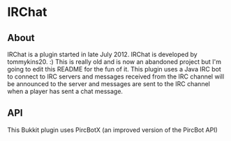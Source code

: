 IRChat
==========

About
----------
IRChat is a plugin started in late July 2012. IRChat is developed by tommykins20. :) This is really old and is now an
abandoned project but I'm going to edit this README for the fun of it.
This plugin uses a Java IRC bot to connect to IRC servers and messages received from the IRC channel will be announced
to the server and messages are sent to the IRC channel when a player has sent a chat message.

API
----------
This Bukkit plugin uses PircBotX (an improved version of the PircBot API)

